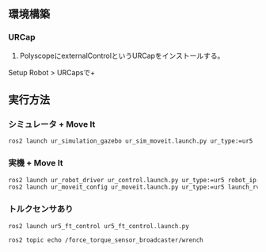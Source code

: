 ## 環境構築
### URCap
1. PolyscopeにexternalControlというURCapをインストールする。

Setup Robot > URCapsで+

## 実行方法
### シミュレータ + Move It
```bash
ros2 launch ur_simulation_gazebo ur_sim_moveit.launch.py ur_type:=ur5
```

### 実機 + Move It
```bash
ros2 launch ur_robot_driver ur_control.launch.py ur_type:=ur5 robot_ip:=${ROBOT_IP} use_sim_time:=false launch_rviz:=false
ros2 launch ur_moveit_config ur_moveit.launch.py ur_type:=ur5 launch_rviz:=true
```

### トルクセンサあり
```bash
ros2 launch ur5_ft_control ur5_ft_control.launch.py
```

```bash
ros2 topic echo /force_torque_sensor_broadcaster/wrench
```